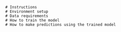     # Instructions
    # Environment setup
    # Data requirements
    # How to train the model
    # How to make predictions using the trained model
